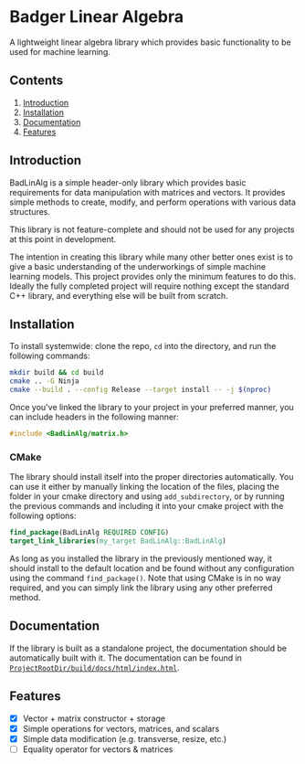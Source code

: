 # Badger Linear Algebra

A lightweight linear algebra library which provides basic functionality to be used for machine learning.

## Contents

1. [Introduction](#introduction)
2. [Installation](#installation)
3. [Documentation](#documentation)
4. [Features](#features)

## Introduction

BadLinAlg is a simple header-only library which provides basic requirements for data manipulation with matrices and vectors. It provides simple methods to create, modify, and perform operations with various data structures.

This library is not feature-complete and should not be used for any projects at this point in development.

The intention in creating this library while many other better ones exist is to give a basic understanding of the underworkings of simple machine learning models. This project provides only the minimum features to do this. Ideally the fully completed project will require nothing except the standard C++ library, and everything else will be built from scratch.

## Installation

To install systemwide: clone the repo, `cd` into the directory, and run the following commands:

```bash
mkdir build && cd build
cmake .. -G Ninja
cmake --build . --config Release --target install -- -j $(nproc)
```

Once you've linked the library to your project in your preferred manner, you can include headers in the following manner:

```cpp
#include <BadLinAlg/matrix.h>
```


### CMake

The library should install itself into the proper directories automatically. You can use it either by manually linking the location of the files, placing the folder in your cmake directory and using `add_subdirectory`, or by running the previous commands and including it into your cmake project with the following options:

```cmake
find_package(BadLinAlg REQUIRED CONFIG)
target_link_libraries(my_target BadLinAlg::BadLinAlg)
```

As long as you installed the library in the previously mentioned way, it should install to the default location and be found without any configuration using the command `find_package()`. Note that using CMake is in no way required, and you can simply link the library using any other preferred method.

## Documentation

If the library is built as a standalone project, the documentation should be automatically built with it. The documentation can be found in [`ProjectRootDir/build/docs/html/index.html`](build/docs/html/index.html).

## Features

 - [x] Vector + matrix constructor + storage
 - [x] Simple operations for vectors, matrices, and scalars
 - [x] Simple data modification (e.g. transverse, resize, etc.)
 - [ ] Equality operator for vectors & matrices
